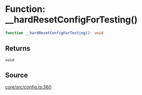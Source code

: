 # Function: \_\_hardResetConfigForTesting()

```ts
function __hardResetConfigForTesting(): void
```

## Returns

`void`

## Source

[core/src/config.ts:360](https://github.com/firebase/genkit/blob/9cb10ef63dd6659f1a31ffd2367b7efa8acc10e5/js/core/src/config.ts#L360)
